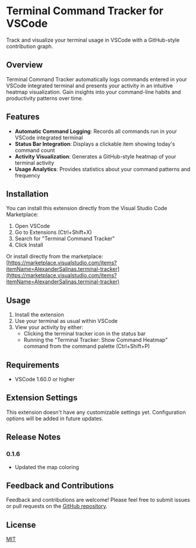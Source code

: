 # Terminal Command Tracker for VSCode

Track and visualize your terminal usage in VSCode with a GitHub-style contribution graph.

## Overview

Terminal Command Tracker automatically logs commands entered in your VSCode integrated terminal and presents your activity in an intuitive heatmap visualization. Gain insights into your command-line habits and productivity patterns over time.

## Features

- **Automatic Command Logging**: Records all commands run in your VSCode integrated terminal
- **Status Bar Integration**: Displays a clickable item showing today's command count
- **Activity Visualization**: Generates a GitHub-style heatmap of your terminal activity
- **Usage Analytics**: Provides statistics about your command patterns and frequency

## Installation

You can install this extension directly from the Visual Studio Code Marketplace:

1. Open VSCode
2. Go to Extensions (Ctrl+Shift+X)
3. Search for "Terminal Command Tracker"
4. Click Install

Or install directly from the marketplace:
[https://marketplace.visualstudio.com/items?itemName=AlexanderSalinas.terminal-tracker](https://marketplace.visualstudio.com/items?itemName=AlexanderSalinas.terminal-tracker)

## Usage

1. Install the extension
2. Use your terminal as usual within VSCode
3. View your activity by either:
   - Clicking the terminal tracker icon in the status bar
   - Running the "Terminal Tracker: Show Command Heatmap" command from the command palette (Ctrl+Shift+P)

## Requirements

- VSCode 1.60.0 or higher

## Extension Settings

This extension doesn't have any customizable settings yet. Configuration options will be added in future updates.

## Release Notes

### 0.1.6

- Updated the map coloring

## Feedback and Contributions

Feedback and contributions are welcome! Please feel free to submit issues or pull requests on the [GitHub repository](https://github.com/AlexCSalinas/VscodeCLI_Heatmap).

## License

[MIT](LICENSE)